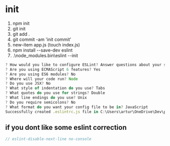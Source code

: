 # init

1. npm init
1. git init
1. git add .
1. git commit -am 'init commit'
1. new-item app.js (touch index.js)
1. npm install --save-dev eslint
1. .\node_modules\.bin\eslint --init

```Javascript
? How would you like to configure ESLint? Answer questions about your style
? Are you using ECMAScript 6 features? Yes
? Are you using ES6 modules? No
? Where will your code run? Node
? Do you use JSX? No
? What style of indentation do you use? Tabs
? What quotes do you use for strings? Double
? What line endings do you use? Unix
? Do you require semicolons? No
? What format do you want your config file to be in? JavaScript
Successfully created .eslintrc.js file in C:\Users\artur\OneDrive\Dev\projects\javascript
```

## if you dont like some eslint correction

```Javascript
// eslint-disable-next-line no-console
```